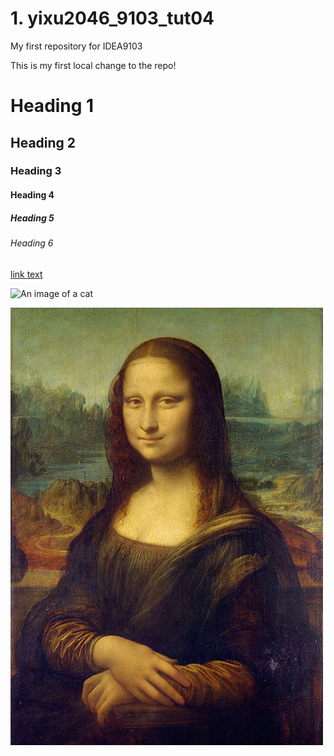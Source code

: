 # 1. yixu2046_9103_tut04
My first repository for IDEA9103

This is my first local change to the repo!

# Heading 1
## Heading 2
### Heading 3
#### Heading 4
##### Heading 5
###### Heading 6


[link text](http://www.google.com) 

![An image of a cat](http://placekitten.com/200/300)

![An image of Mona Lisa](assets/Mona_Lisa_by_Leonardo_da_Vinci_500_x_700.jpg)